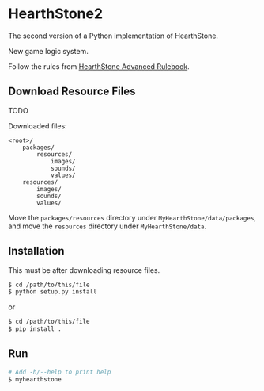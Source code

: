 # HearthStone2

The second version of a Python implementation of HearthStone.

New game logic system.

Follow the rules from [HearthStone Advanced Rulebook](http://hearthstone.gamepedia.com/Advanced_rulebook).

## Download Resource Files

TODO

Downloaded files:
```
<root>/
    packages/
        resources/
            images/
            sounds/
            values/
    resources/
        images/
        sounds/
        values/
```

Move the `packages/resources` directory under `MyHearthStone/data/packages`,
and move the `resources` directory under `MyHearthStone/data`.

## Installation

This must be after downloading resource files.

```bash
$ cd /path/to/this/file
$ python setup.py install
```
or
```bash
$ cd /path/to/this/file
$ pip install .
```

## Run

```bash
# Add -h/--help to print help
$ myhearthstone
```
